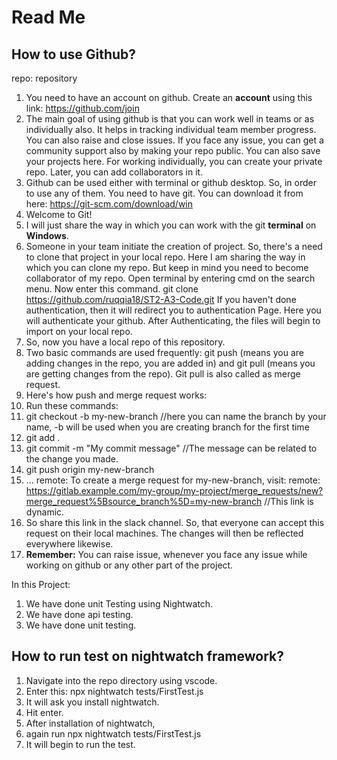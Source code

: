 # Read Me

## How to use Github?
repo: repository
1. You need to have an account on github. Create an **account** using this link: https://github.com/join
2. The main goal of using github is that you can work well in teams or as individually also. It helps in tracking individual team member progress. You can also raise and close issues. If you face any issue, you can get a community support also by making your repo public. You can also save your projects here. For working individually, you can create your private repo. Later, you can add collaborators in it.
3. Github can be used either with terminal or github desktop. So, in order to use any of them. You need to have git. You can download it from here: https://git-scm.com/download/win
4. Welcome to Git!
5. I will just share the way in which you can work with the git **terminal** on **Windows**.
6. Someone in your team initiate the creation of project. So, there's a need to clone that project in your local repo. Here I am sharing the way in which you can clone my repo. But keep in mind you need to become collaborator of my repo. Open terminal by entering cmd on the search menu. Now enter this command. git clone https://github.com/ruqqia18/ST2-A3-Code.git If you haven't done authentication, then it will redirect you to authentication Page. Here you will authenticate your github. After Authenticating, the files will begin to import on your local repo.
7. So, now you have a local repo of this repository.
8. Two basic commands are used frequently: git push (means you are adding changes in the repo, you are added in) and git pull (means you are getting changes from the repo). Git pull is also called as merge request. 
9. Here's how push and merge request works:
10. Run these commands:
11. git checkout -b my-new-branch //here you can name the branch by your name, -b will be used when you are creating branch for the first time
12. git add .
13. git commit -m "My commit message" //The message can be related to the change you made.
14. git push origin my-new-branch
15. ...
remote: To create a merge request for my-new-branch, visit:
remote:   https://gitlab.example.com/my-group/my-project/merge_requests/new?merge_request%5Bsource_branch%5D=my-new-branch
//This link is dynamic. 
16. So share this link in the slack channel. So, that everyone can accept this request on their local machines. The changes will then be reflected everywhere likewise.
17. **Remember:** You can raise issue, whenever you face any issue while working on github or any other part of the project.

In this Project:
1. We have done unit Testing using Nightwatch.
2. We have done api testing.
3. We have done unit testing.


## How to run test on nightwatch framework?
1. Navigate into the repo directory using vscode.
2. Enter this: npx nightwatch tests/FirstTest.js
3. It will ask you install nightwatch.
4. Hit enter.
5. After installation of nightwatch,
6. again run npx nightwatch tests/FirstTest.js
7. It will begin to run the test.
